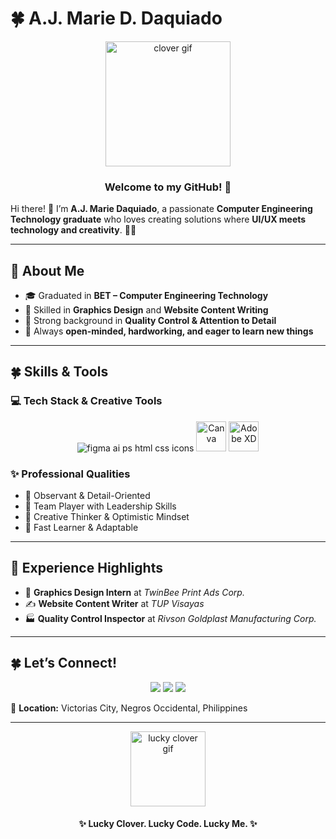 # 🍀 A.J. Marie D. Daquiado  

<div align="center">
  <img src="https://usagif.com/wp-content/uploads/gifs/clover-leaf-3.gif" width="200px" alt="clover gif"/>
  <h3>Welcome to my GitHub! 🌿</h3>
</div>

Hi there! 👋 I’m **A.J. Marie Daquiado**, a passionate **Computer Engineering Technology graduate** who loves creating solutions where **UI/UX meets technology and creativity**. 🌸✨  

---

## 🌸 About Me  
- 🎓 Graduated in **BET – Computer Engineering Technology**  
- 🎨 Skilled in **Graphics Design** and **Website Content Writing**  
- 🔎 Strong background in **Quality Control & Attention to Detail**  
- 🌟 Always **open-minded, hardworking, and eager to learn new things**  

---

## 🍀 Skills & Tools  

### 💻 Tech Stack & Creative Tools  

<p align="center">
  <!-- Supported by skillicons.dev -->
  <img src="https://skillicons.dev/icons?i=figma,ai,ps,html,css" alt="figma ai ps html css icons"/>
  
  <!-- Custom icons (Canva + Adobe XD) -->
  <img src="https://img.icons8.com/color/48/canva.png" alt="Canva" width="48" height="48"/>
  <img src="https://img.icons8.com/color/48/adobe-xd.png" alt="Adobe XD" width="48" height="48"/>
</p>


### ✨ Professional Qualities  
- 🌿 Observant & Detail-Oriented  
- 🌟 Team Player with Leadership Skills  
- 🎨 Creative Thinker & Optimistic Mindset  
- 🚀 Fast Learner & Adaptable  

---

## 🌿 Experience Highlights  
- 🎨 **Graphics Design Intern** at *TwinBee Print Ads Corp.*  
- ✍️ **Website Content Writer** at *TUP Visayas*  
- 🏭 **Quality Control Inspector** at *Rivson Goldplast Manufacturing Corp.*  

---

## 🍀 Let’s Connect!  
<p align="center">
  <a href="mailto:ajmariedaquiado23@gmail.com"><img src="https://img.shields.io/badge/Email-D14836?style=for-the-badge&logo=gmail&logoColor=white"/></a>
  <a href="https://www.linkedin.com" target="_blank"><img src="https://img.shields.io/badge/LinkedIn-0e76a8?style=for-the-badge&logo=linkedin&logoColor=white"/></a>
  <a href="https://github.com" target="_blank"><img src="https://img.shields.io/badge/GitHub-333?style=for-the-badge&logo=github&logoColor=white"/></a>
</p>

📍 **Location:** Victorias City, Negros Occidental, Philippines  

---

<div align="center">
  <img src="https://pa1.aminoapps.com/6999/dfae32214a77a2b7b42cc64e3bc40372698a19d1r1-540-250_hq.gif" width="120px" alt="lucky clover gif"/>  
  <h4>✨ Lucky Clover. Lucky Code. Lucky Me. ✨</h4>
</div>
